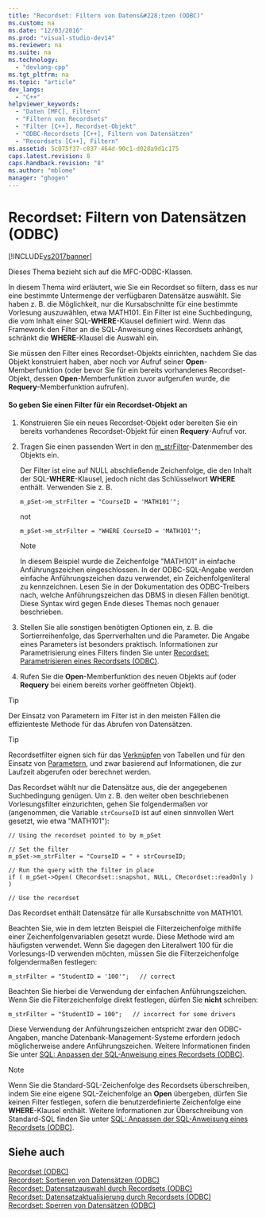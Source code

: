 ```yaml
---
title: "Recordset: Filtern von Datens&#228;tzen (ODBC)"
ms.custom: na
ms.date: "12/03/2016"
ms.prod: "visual-studio-dev14"
ms.reviewer: na
ms.suite: na
ms.technology: 
  - "devlang-cpp"
ms.tgt_pltfrm: na
ms.topic: "article"
dev_langs: 
  - "C++"
helpviewer_keywords: 
  - "Daten [MFC], Filtern"
  - "Filtern von Recordsets"
  - "Filter [C++], Recordset-Objekt"
  - "ODBC-Recordsets [C++], Filtern von Datensätzen"
  - "Recordsets [C++], Filtern"
ms.assetid: 5c075f37-c837-464d-90c1-d028a9d1c175
caps.latest.revision: 8
caps.handback.revision: "8"
ms.author: "mblome"
manager: "ghogen"
---
```

# Recordset: Filtern von Datens&#228;tzen (ODBC)
[!INCLUDE[vs2017banner](../../assembler/inline/includes/vs2017banner.md)]

Dieses Thema bezieht sich auf die MFC\-ODBC\-Klassen.  
  
 In diesem Thema wird erläutert, wie Sie ein Recordset so filtern, dass es nur eine bestimmte Untermenge der verfügbaren Datensätze auswählt.  Sie haben z. B. die Möglichkeit, nur die Kursabschnitte für eine bestimmte Vorlesung auszuwählen, etwa MATH101.  Ein Filter ist eine Suchbedingung, die vom Inhalt einer SQL\-**WHERE**\-Klausel definiert wird.  Wenn das Framework den Filter an die SQL\-Anweisung eines Recordsets anhängt, schränkt die **WHERE**\-Klausel die Auswahl ein.  
  
 Sie müssen den Filter eines Recordset\-Objekts einrichten, nachdem Sie das Objekt konstruiert haben, aber noch vor Aufruf seiner **Open**\-Memberfunktion \(oder bevor Sie für ein bereits vorhandenes Recordset\-Objekt, dessen **Open**\-Memberfunktion zuvor aufgerufen wurde, die **Requery**\-Memberfunktion aufrufen\).  
  
#### So geben Sie einen Filter für ein Recordset\-Objekt an  
  
1.  Konstruieren Sie ein neues Recordset\-Objekt oder bereiten Sie ein bereits vorhandenes Recordset\-Objekt für einen **Requery**\-Aufruf vor.  
  
2.  Tragen Sie einen passenden Wert in den [m\_strFilter](../Topic/CRecordset::m_strFilter.md)\-Datenmember des Objekts ein.  
  
     Der Filter ist eine auf NULL abschließende Zeichenfolge, die den Inhalt der SQL\-**WHERE**\-Klausel, jedoch nicht das Schlüsselwort **WHERE** enthält.  Verwenden Sie z. B.  
  
    ```  
    m_pSet->m_strFilter = "CourseID = 'MATH101'";  
    ```  
  
     not  
  
    ```  
    m_pSet->m_strFilter = "WHERE CourseID = 'MATH101'";  
    ```  
  
    > [!NOTE]
    >  In diesem Beispiel wurde die Zeichenfolge "MATH101" in einfache Anführungszeichen eingeschlossen.  In der ODBC\-SQL\-Angabe werden einfache Anführungszeichen dazu verwendet, ein Zeichenfolgenliteral zu kennzeichnen.  Lesen Sie in der Dokumentation des ODBC\-Treibers nach, welche Anführungszeichen das DBMS in diesen Fällen benötigt.  Diese Syntax wird gegen Ende dieses Themas noch genauer beschrieben.  
  
3.  Stellen Sie alle sonstigen benötigten Optionen ein, z. B. die Sortierreihenfolge, das Sperrverhalten und die Parameter.  Die Angabe eines Parameters ist besonders praktisch.  Informationen zur Parametrisierung eines Filters finden Sie unter [Recordset: Parametrisieren eines Recordsets \(ODBC\)](../../data/odbc/recordset-parameterizing-a-recordset-odbc.md).  
  
4.  Rufen Sie die **Open**\-Memberfunktion des neuen Objekts auf \(oder **Requery** bei einem bereits vorher geöffneten Objekt\).  
  
> [!TIP]
>  Der Einsatz von Parametern im Filter ist in den meisten Fällen die effizienteste Methode für das Abrufen von Datensätzen.  
  
> [!TIP]
>  Recordsetfilter eignen sich für das [Verknüpfen](../../data/odbc/recordset-performing-a-join-odbc.md) von Tabellen und für den Einsatz von [Parametern](../../data/odbc/recordset-parameterizing-a-recordset-odbc.md), und zwar basierend auf Informationen, die zur Laufzeit abgerufen oder berechnet werden.  
  
 Das Recordset wählt nur die Datensätze aus, die der angegebenen Suchbedingung genügen.  Um z. B. den weiter oben beschriebenen Vorlesungsfilter einzurichten, gehen Sie folgendermaßen vor \(angenommen, die Variable `strCourseID` ist auf einen sinnvollen Wert gesetzt, wie etwa "MATH101"\):  
  
```  
// Using the recordset pointed to by m_pSet  
  
// Set the filter  
m_pSet->m_strFilter = "CourseID = " + strCourseID;   
  
// Run the query with the filter in place  
if ( m_pSet->Open( CRecordset::snapshot, NULL, CRecordset::readOnly ) )  
  
// Use the recordset  
```  
  
 Das Recordset enthält Datensätze für alle Kursabschnitte von MATH101.  
  
 Beachten Sie, wie in dem letzten Beispiel die Filterzeichenfolge mithilfe einer Zeichenfolgenvariablen gesetzt wurde.  Diese Methode wird am häufigsten verwendet.  Wenn Sie dagegen den Literalwert 100 für die Vorlesungs\-ID verwenden möchten,  müssen Sie die Filterzeichenfolge folgendermaßen festlegen:  
  
```  
m_strFilter = "StudentID = '100'";   // correct  
```  
  
 Beachten Sie hierbei die Verwendung der einfachen Anführungszeichen. Wenn Sie die Filterzeichenfolge direkt festlegen, dürfen Sie **nicht** schreiben:  
  
```  
m_strFilter = "StudentID = 100";   // incorrect for some drivers  
```  
  
 Diese Verwendung der Anführungszeichen entspricht zwar den ODBC\-Angaben, manche Datenbank\-Management\-Systeme erfordern jedoch möglicherweise andere Anführungszeichen.  Weitere Informationen finden Sie unter [SQL: Anpassen der SQL\-Anweisung eines Recordsets \(ODBC\)](../../data/odbc/sql-customizing-your-recordset’s-sql-statement-odbc.md).  
  
> [!NOTE]
>  Wenn Sie die Standard\-SQL\-Zeichenfolge des Recordsets überschreiben, indem Sie eine eigene SQL\-Zeichenfolge an **Open** übergeben, dürfen Sie keinen Filter festlegen, sofern die benutzerdefinierte Zeichenfolge eine **WHERE**\-Klausel enthält.  Weitere Informationen zur Überschreibung von Standard\-SQL finden Sie unter [SQL: Anpassen der SQL\-Anweisung eines Recordsets \(ODBC\)](../../data/odbc/sql-customizing-your-recordset’s-sql-statement-odbc.md).  
  
## Siehe auch  
 [Recordset \(ODBC\)](../../data/odbc/recordset-odbc.md)   
 [Recordset: Sortieren von Datensätzen \(ODBC\)](../../data/odbc/recordset-sorting-records-odbc.md)   
 [Recordset: Datensatzauswahl durch Recordsets \(ODBC\)](../../data/odbc/recordset-how-recordsets-select-records-odbc.md)   
 [Recordset: Datensatzaktualisierung durch Recordsets \(ODBC\)](../../data/odbc/recordset-how-recordsets-update-records-odbc.md)   
 [Recordset: Sperren von Datensätzen \(ODBC\)](../../data/odbc/recordset-locking-records-odbc.md)